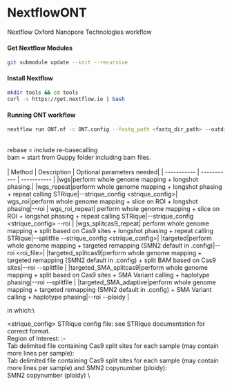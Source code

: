 # NextflowONT
Nextflow Oxford Nanopore Technologies workflow

#### Get Nextflow Modules
```bash
git submodule update --init --recursive
```

#### Install Nextflow
```bash
mkdir tools && cd tools
curl -s https://get.nextflow.io | bash
```

#### Running ONT workflow
```bash
nextflow run ONT.nf -c ONT.config --fastq_path <fastq_dir_path> --outdir <output_dir_path> --start <bam|rebase> --method <method> --email <email> [-profile slurm|mac]
```
\
rebase = include re-basecalling\
bam = start from Guppy folder including bam files.\
\
<method>
| Method | Description | Optional parameters needed|
| ----------- | ----------- | ----------- |
|wgs|perform whole genome mapping + longshot phasing.|
|wgs_repeat|perform whole genome mapping + longshot phasing + repeat calling STRique|--strique_config <strique_config>|
wgs_roi|perform whole genome mapping + slice on ROI + longshot phasing|--roi <roi>|
wgs_roi_repeat|	perform whole genome mapping + slice on ROI + longshot phasing + repeat calling STRique|--strique_config <strique_config> --roi <roi>|
|wgs_splitcas9_repeat|	perform whole genome mapping + split based on Cas9 sites + longshot phasing + repeat calling STRique|--splitfile <splitfile> --strique_config <strique_config>|
|targeted|perform whole genome mapping + targeted remapping (SMN2 default in .config)|--roi <roi_file>|
|targeted_splitcas9|perform whole genome mapping + targeted remapping (SMN2 default in .config) + split BAM based on Cas9 sites|--roi <roi> --splitfile <splitfile>|
|targeted_SMA_splitcas9|perform whole genome mapping + split based on Cas9 sites +  SMA Variant calling + haplotype phasing|--roi <roi> --splitfile <splitfileSMA>|
|targeted_SMA_adaptive|perform whole genome mapping + targeted remapping (SMN2 default in .config) +  SMA Variant calling + haplotype phasing|--roi <roi> --ploidy <SMN2 copy number>|

in which:\

<strique_config>	STRique config file: see STRIque documentation for correct format.\
<roi>		Region of Interest:  <chromosome>:<from>-<to>\
<splitfile>		Tab delimited file containing Cas9 split sites for each sample (may contain more lines per sample): <SampleID> <chromsome> <position1> <postion2>\
<splitfileSMA>		Tab delimited file containing Cas9 split sites for each sample (may contain more lines per sample) and SMN2 copynumber (ploidy): <SampleID> <chromsome> <position1> <postion2> <ploidy>\
<SMN2 copy number>	SMN2 copynumber (ploidy) <int>\

